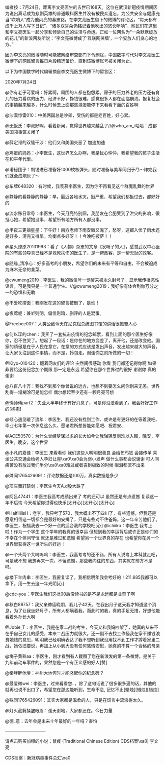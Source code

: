编者按：7月24日，距离李文亮医生的去世已168天。这位在武汉新冠疫情期间因为说出真话成为悲剧英雄的普通眼科医生并没有被民众遗忘，为公共安全与健康充当“吹哨人”成为他闪亮的墓志铭。在李文亮医生留下的微博的评论区，“每天都有成千上万人写下日记”，“诸多双耳朵仍铭记着他吹出的悠长哨响”，网民们在这里和李文亮医生一起分享和倾诉自己的生活与命运。正如一位网名为“一朵默默绽放的花儿”的新浪网友所说：“李文亮微博成了‘互联网哭墙’，一个安放人们良心的地方。”

因为李文亮的微博随时可能被网络审查部门下令删除，中国数字时代对李文亮医生微博下的网民留言每日片段精选备份，直到该微博账号被关闭为止。 

以下为中国数字时代编辑摘自李文亮医生微博下的留言区：

2020年7月24日

@你有老子可爱吗：好累啊，周围的人都在抱怨累。房子的压力养老的压力还有育儿的压力看病的压力，经济不好，挣钱很难，感觉很多人都在面临崩溃。报复社会的事情越来越多，什么时候去上面那些混蛋能停下来看看下面的百姓啊

@沙漠惊雷010：中美两国总是吵架，受伤的都是老百姓，好心累。

@无饭氏：李叔好啊，看着新闻，觉得世界越来越乱了//@who_am_i哈哈：成都美国领事馆关闭了

@薛定谔的双缝干涉：他们又和美国交恶了 加速加速

@鸡蛋的妈妈：小李医生，这世界怎么办啊，我是忧心忡忡，我希望我的孩子生活在和平年代里。

@诺秘团子：胡锡进已准备好1000枚核弹头，随时准备与美军同归于尽～炸完我们就全成炮灰了～

@车牌648320：有时候，我羡慕李医生，因为你不再看见这个群魔乱舞的世界

@静静的看静静的静静：早，最近各地水灾，挺严重，希望我们都挺过去，都好好的

@流水账日常号：李医生，今天月亮特别圆，我朋友在合肥受到了洪灾的影响，很担心她，希望她没事，希望所有地方所有人都没事。

@半夜三更摘星星：下午好！南方老师下雨安徽又淹了，愁呀，这都入伏了雨水还是好多，涝完又得旱，均衡点多好呀！！今晚吃披萨！！

@星火燎原20131993：看了《人物》杂志的文章《发哨子的人》，感觉武汉中心医院的有些领导真已经不是救死扶伤的医生了，是一帮政客，是一帮无耻的政客。

@随缘_清净心：好多高考的小朋友，希望你们的未来有平等和自由，不会被迫成为麻木无奈的韭菜。

@cwumeng2019：李医生，我的微信号一觉醒来被永久封号了，显示我传播恶性谣言，可是我只是一个普通学生。//@cwumeng2019：我好像有体会到你万分之一的恐惧和无助

@不爱吃捞面：我刚发在这的留言被删了，是谁！

@夜莺呢：兼听则明，偏信则暗，删评的人是混蛋。

@Freebee007：人类公敌今天在尼克松总统图书馆的讲话很振奋人心

@何以琛的chen：我买了一套抗击疫情的纪念邮票，看到上面的那个医生好像你，忍不住哭了。想起了一段话：是你在的地方变差了，离开他，还是改变他。国家的骄傲是在于人民在意它，在意的方式应该是发出声音，发出越来越大的声音，让大家关注到这件事情，而不是，拎包走。谢谢你之前所做的一切！

@Kiyo-010420：翻着网友们的评论 突然间很感动 你看 我们都还记得你啊 如果非要给这份纪念加个期限 那一定是永远 希望你在那个世界过的很好 谢谢你 真的谢谢

@八百八十万：我找不到那个你曾说的远方，也想不到要怎么问你别来无恙。世界乱得一塌糊涂可是能怎样 偶尔想起至少还有一颗月亮可想

@懒师傅part2：失业大半年终于有好消息了，可是你没法看到了。我会好好工作的[抱抱]

@倾心遇见暖了流年：李医生、我还没有找到工作、或许是有更好的在等着我吧、毕业七年第一次休息这么久、愿诸君所想皆能如愿吧、祝君安、

@ACE50570：为什么曾经梦寐以求的长大如今让我辗转反侧难以入眠，晚安，李医生，晚安，这个世界

@小凡的嘉佳：李医生 来看看你 我们这些人明明很善良 会给乞丐钱 会接传单 乘坐公共交通会给老人孕妇让座\xa0\xa0会为弱小发声 做什么事都会说谢谢 可人间疾苦没有放过我们半分\xa0\xa0难过或者丧到极致的时候 眼泪都流不出来

@殊同1765426091：评论数据还是100万，真实数据是多少

@项庄舞轩辕剑：李医生今天A.d股大跌了

@阿吕47441：李医生我高考成绩出来了 考的还可以 虽然还是有点遗憾 复读这一年不后悔 今天希望你过得也快乐[太开心][太开心][太开心]

@HalfiiiiisH：老李，我只考了570，我大概出不了四川了，有些遗憾，但我还是愿意相信这一切都会是最好的安排了，只是有些对不住爸妈，这一年辛苦他们了。李医生，祝福我去一个好一点的适合我的学校吧[心] @ichiiko：李医生 我考上啦！作为一个学生 这个学年的我真的很幸运 但想到我的幸运背后或许正是你们的不幸在个体间守恒 就还是难过和遗憾 希望另一个世界真的存在 也希望你在另一个世界里获得这一世所失的好运！

@一个头两个大呜呜呜：李医生，我高考考的还不错，所有人说考上本科就走吧，可是我不想 我想再来一次，不留遗憾，那些我向往的东西，其实就在前方不是吗。

@楼下羊肉串：李医生，我要复读了。我相信明年我会考好的！211.985我都可以拿下。用一生去追一年光阴[心]

@cdc-you：李医生我们这批00后没读书的是不是永远都是韭菜了啊

@秋白89757：我父亲肺癌晚期，我儿子42天，在我出月子这天我才知道这个消息，为了让我坐好月子，所有人都瞒着我，而此时的我，真的手足无措，好想他能看着外孙长大啊

@Jobie_T：李医生，我是在家二战的考生，今天又和我妈吵架了，她真的从来不在乎自己女儿的感受，本来二战压力就很大，还一副不去找工作怪我在家不赚钱浪费她钱的意思，明明我已经明确表达了我不想听到我没用找不到工作才蹲着家里二战，她依旧要说，再加上从小到大没有任何感情安慰，她真的不算一个合格的母亲

@梅子黄熟aa：李医生，刚才看到有人截图了您在新浪发的第一条微博，是关于九年前动车事件的，果然您是一个有正义感的好人[赞]

@秦胖胖他爹：神州大地何时才能竖起你的纪念碑？

@最爱微wei：李医生，过来看看您..，除了这句话说了很多很多遍的话，其他的就再也说不出口了，希望您在那边能听到，生命不息, 记忆不止[蜡烛][蜡烛][蜡烛]

@殊同1765426091：其实大家都是温柔的人，只是在谎言中流浪得太久。

@灯火葳蕤揉皱眼眉：谢天谢地，大家都还在。今日力量

@德_意：去年会是未来十年最好的一年吗？害怕

&#8212;&#8212;&#8212;&#8212;&#8212;&#8212;&#8212;&#8212;&#8212;-

请点击购买加缪的小说：鼠疫 (Traditional Chinese Edition) CDS档案\xa0| 李文亮

CDS档案｜新冠病毒事件总汇\xa0


